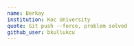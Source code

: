 ```yaml
---
name: Berkay
institution: Koc University
quote: Git push --force, problem solved
github_user: bkullukcu
---
```

